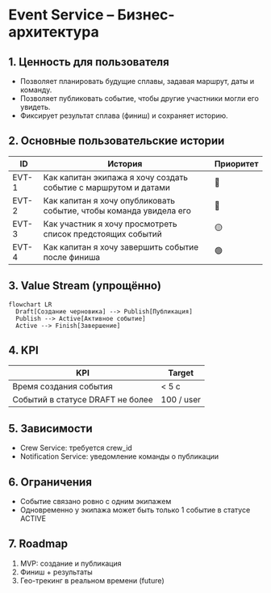 # Event Service – Бизнес-архитектура

## 1. Ценность для пользователя
- Позволяет планировать будущие сплавы, задавая маршрут, даты и команду.
- Позволяет публиковать событие, чтобы другие участники могли его увидеть.
- Фиксирует результат сплава (финиш) и сохраняет историю.

## 2. Основные пользовательские истории
| ID | История | Приоритет |
|----|---------|-----------|
| EVT-1 | Как капитан экипажа я хочу создать событие c маршрутом и датами | 🔴 |
| EVT-2 | Как капитан я хочу опубликовать событие, чтобы команда увидела его | 🔴 |
| EVT-3 | Как участник я хочу просмотреть список предстоящих событий | 🟡 |
| EVT-4 | Как капитан я хочу завершить событие после финиша | 🟢 |

## 3. Value Stream (упрощённо)
```mermaid
flowchart LR
  Draft[Создание черновика] --> Publish[Публикация]
  Publish --> Active[Активное событие]
  Active --> Finish[Завершение]
```

## 4. KPI
| KPI | Target |
|-----|--------|
| Время создания события | < 5 c |
| Событий в статусе DRAFT не более | 100 / user |

## 5. Зависимости
- Crew Service: требуется crew_id
- Notification Service: уведомление команды о публикации

## 6. Ограничения
- Событие связано ровно с одним экипажем
- Одновременно у экипажа может быть только 1 событие в статусе ACTIVE

## 7. Roadmap
1. MVP: создание и публикация
2. Финиш + результаты
3. Гео-трекинг в реальном времени (future) 